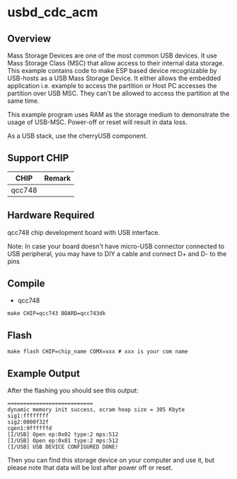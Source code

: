 # usbd_cdc_acm

## Overview

Mass Storage Devices are one of the most common USB devices.  It use Mass Storage Class (MSC) that allow access to their internal data storage.  This example contains code to make ESP based device recognizable by USB-hosts as a USB Mass Storage Device.  It either allows the embedded application i.e. example to access the partition or Host PC accesses the partition over USB MSC.  They can't be allowed to access the partition at the same time.

This example program uses RAM as the storage medium to demonstrate the usage of USB-MSC. Power-off or reset will result in data loss.

As a USB stack, use the cherryUSB component.

## Support CHIP

|      CHIP        | Remark |
|:----------------:|:------:|
|qcc748            |        |

## Hardware Required
qcc748 chip development board with USB interface.

Note: In case your board doesn't have micro-USB connector connected to USB peripheral, you may have to DIY a cable and connect D+ and D- to the pins

## Compile

- qcc748

```
make CHIP=qcc743 BOARD=qcc743dk
```

## Flash

```
make flash CHIP=chip_name COMX=xxx # xxx is your com name
```

## Example Output
After the flashing you should see this output:

```
===========================
dynamic memory init success, ocram heap size = 305 Kbyte 
sig1:ffffffff
sig2:0000f32f
cgen1:9ffffffd
[I/USB] Open ep:0x02 type:2 mps:512
[I/USB] Open ep:0x81 type:2 mps:512
[I/USB] USB DEVICE CONFIGURED DONE!
```

Then you can find this storage device on your computer and use it, but please note that data will be lost after power off or reset.
